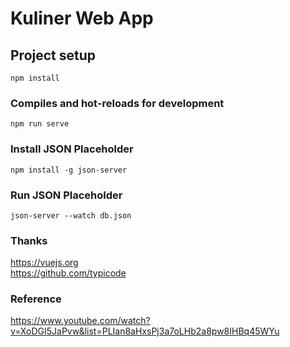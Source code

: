 # Kuliner Web App

## Project setup
```
npm install
```

### Compiles and hot-reloads for development
```
npm run serve
```

### Install JSON Placeholder
```
npm install -g json-server
```

### Run JSON Placeholder
```
json-server --watch db.json
```

### Thanks
https://vuejs.org <br>
https://github.com/typicode

### Reference
https://www.youtube.com/watch?v=XoDGI5JaPvw&list=PLIan8aHxsPj3a7oLHb2a8pw8IHBq45WYu
